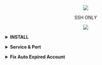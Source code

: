<p align="center">  
    <img src="https://user-images.githubusercontent.com/76937659/153705486-44e6c1b2-74fa-4d44-be1c-36c8fdb83331.gif"/>  
  </p>  
  
   <p align="center"> 
                SSH ONLY
   </p>
  
  <p align="center">  
    <img src="https://user-images.githubusercontent.com/76937659/153705486-44e6c1b2-74fa-4d44-be1c-36c8fdb83331.gif"/>  
  </p> 
  
<b><details><summary>INSTALL</summary></b>
***Ubuntu/Debian***

***TAHAP 1***
``` 
apt update && apt upgrade
```
***TAHAP 2***
```
wget -q https://raw.githubusercontent.com/Fitunnel/AutoScriptLite/main/setup.sh && chmod +x setup.sh && ./setup.sh
```
</details>

<b><details><summary>Service & Port</summary></b> 
 <p align="center"> 
<img src="https://img.shields.io/badge/-Services%20%26%20Port-brightgreen"> 
  
```
» Open SSH                   : 80, 22
» Dropbear                   : 443, 109, 143
» Dropbear Websocket         : 443, 109
» SSH Websocket SSL          : 443
» SSH Websocket              : 80
» SSH UDP                    : 1-65535
» OpenVPN SSL                : 443
» OpenVPN Websocket SSL      : 443
» OpenVPN TCP                : 443, 1194
» OpenVPN UDP                : 2200
» Nginx Webserver            : 443, 80, 81
» Haproxy Loadbalancer       : 443, 80
» DNS Server                 : 443, 53
» DNS Client                 : 443, 88
» OpenVPN Websocket SSL      : 443
» BadVPN 1                   : 7100
» BadVPN 2                   : 7200
» BadVPN 3                   : 7300
```
</details>

<b><details><summary>Fix Auto Expired Account</summary></b> 
 <p align="center"> 
  
```
Cara Fix Auto Expired SSH :
1. Cari Di Folder Root/etc/cron.d xp_all
2. Edit ke :
SHELL=/bin/sh
PATH=/usr/local/sbin:/usr/local/bin:/sbin:/bin:/usr/sbin:/usr/bin
15 0 * * * root /usr/local/sbin/xp
3. Terus Di Folder Root/etc/hosts edit ke :
127.0.0.1 localhost
127.0.0.1 Dev-Alfi (Dev-Alfi ganti Hostname Kalian)

# The following lines are desirable for IPv6 capable hosts
::1     localhost ip6-localhost ip6-loopback
ff02::1 ip6-allnodes
ff02::2 ip6-allrouters
4. Sesudah itu kita cek dengan menggunakan printah :
sudo grep "unable to resolve host" /var/log/syslog
5. Gunakan Perintah 'sudo crontab -e'
6. lalu tambahkan teks di bawah ini :
SHELL=/bin/sh
PATH=/usr/local/sbin:/usr/local/bin:/sbin:/bin:/usr/sbin:/usr/bin
15 0 * * * root /usr/local/sbin/xp
7. Tekan Ctrl + X kemudian Y dan enter
8.kita cek gunakan printah ini :
sudo grep CRON /var/log/syslog (Memeriksa Log)
sudo systemctl status cron (Cek Status RUNNING)
```
</details>
